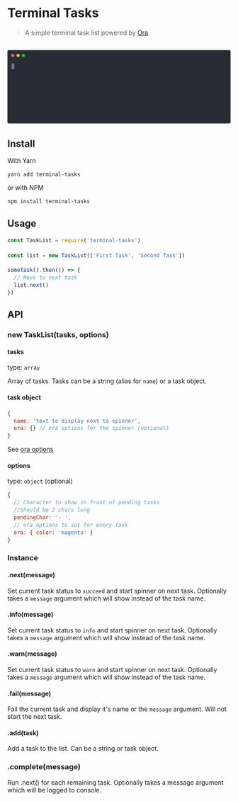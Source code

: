 # Terminal Tasks

> A simple terminal task list powered by [Ora](https://github.com/sindresorhus/ora).

<p align="center">
	<br>
    <img width="600" src="./example.svg">
	<br>
</p>

## Install

With Yarn

```shell
yarn add terminal-tasks
```

or with NPM

```shell
npm install terminal-tasks
```

## Usage

```javascript
const TaskList = require('terminal-tasks')

const list = new TaskList(['First Task', 'Second Task'])

someTask().then(() => {
  // Move to next task
  list.next()
})
```

## API

### new TaskList(tasks, options)

#### tasks

type: `array`

Array of tasks. Tasks can be a string (alias for `name`) or a task object.

#### task object

```javascript
{
  name: 'text to display next to spinner',
  ora: {} // ora options for the spinner (optional)
}
```

See [ora options](https://github.com/sindresorhus/ora/blob/master/readme.md#api)

#### options

type: `object` (optional)

```javascript
{
  // Character to show in front of pending tasks
  //Should be 2 chars long
  pendingChar: '- ',
  // ora options to set for every task
  ora: { color: 'magenta' }
}
```

### Instance

#### .next(message)

Set current task status to `succeed` and start spinner on next task. Optionally takes a `message` argument which will show instead of the task name.

#### .info(message)

Set current task status to `info` and start spinner on next task. Optionally takes a `message` argument which will show instead of the task name.

#### .warn(message)

Set current task status to `warn` and start spinner on next task. Optionally takes a `message` argument which will show instead of the task name.

#### .fail(message)

Fail the current task and display it's name or the `message` argument. Will not start the next task.

#### .add(task)

Add a task to the list. Can be a string or task object.

### .complete(message)

Run .next() for each remaining task. Optionally takes a message argument which will be logged to console.
